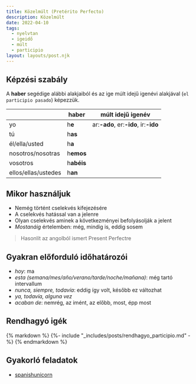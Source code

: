 ```yaml
---
title: Közelmúlt (Pretérito Perfecto)
description: Közelmúlt
date: 2022-04-10
tags:
  - nyelvtan
  - igeidő
  - múlt
  - participio
layout: layouts/post.njk
---
```


## Képzési szabály

A **haber** segédige alábbi alakjaiból és az ige múlt idejű igenévi alakjával (`el participio pasado`) képezzük.

&nbsp;|haber|múlt idejű igenév
----|----|----
yo|h**e**| ar:**-ado**, er:**-ido**, ir:**-ido**
tú|h**as**|
él/ella/usted|h**a**|
nosotros/nosotras|h**emos**|
vosotros|h**abéis**|
ellos/ellas/ustedes|h**an**|

## Mikor használjuk

- Nemég történt cselekvés kifejezésére
- A cselekvés hatással van a jelenre
- Olyan cselekvés aminek a következményei befolyásolják a jelent
- *Mostanáig* értelemben: még, mindig is, eddig sosem

> Hasonlít az angolból ismert Present Perfectre

## Gyakran előforduló időhatározói

- *hoy*: ma
- *esta (semana/mes/año/verano/tarde/noche/mañana)*: még tartó intervallum
- *nunca, siempre, todavía*: eddig így volt, később ez változhat
- *ya, todavía, alguna vez*
- *acaban de*: nemrég, az imént, az előbb, most, épp most

## Rendhagyó igék

{% markdown %}
  {%- include "_includes/posts/rendhagyo_participio.md" -%}
{% endmarkdown %}

## Gyakorló feladatok

- [spanishunicorn](https://www.spanishunicorn.com/test-de-preterito-perfecto/)
